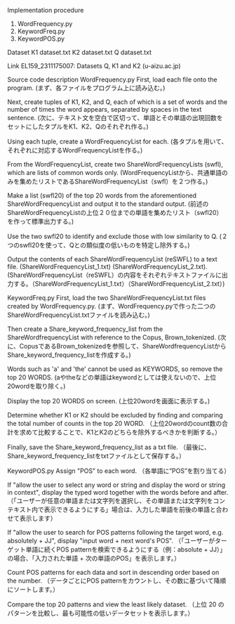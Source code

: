 Implementation procedure
1. WordFrequency.py
2. KeywordFreq.py
3. KeywordPOS.py

Dataset
K1 dataset.txt
K2 dataset.txt
Q dataset.txt

Link
EL159_2311175007: Datasets Q, K1 and K2 (u-aizu.ac.jp)


Source code description
WordFrequency.py
First, load each file onto the program. (まず、各ファイルをプログラム上に読み込む。)


Next, create tuples of K1, K2, and Q, each of which is a set of words and the number of times the word appears, separated by spaces in the text sentence.           (次に、テキスト文を空白で区切って、単語とその単語の出現回数をセットにしたタプルをK1、K2、Qのそれぞれ作る。)


Using each tuple, create a WordFrequencyList for each.            (各タプルを用いて、それぞれに対応するWordFrequencyListを作る。)


From the WordFrequencyList, create two ShareWordFrequencyLists (swfl), which are lists of common words only.             (WordFrequencyListから、共通単語のみを集めたリストであるShareWordFrequencyList（swfl）を２つ作る。)


Make a list (swfl20) of the top 20 words from the aforementioned ShareWordFrequencyList and output it to the standard output.                  (前述のShareWordFrequencyListの上位２０位までの単語を集めたリスト（swfl20）を作って標準出力する。)


Use the two swfl20 to identify and exclude those with low similarity to Q.                              (２つのswfl20を使って、Qとの類似度の低いものを特定し除外する。)


Output the contents of each ShareWordFrequencyList (reSWFL) to a text file. (ShareWordFrequencyList_1.txt) (ShareWordFrequencyList_2.txt).   (ShareWordFrequencyList（reSWFL）の内容をそれぞれテキストファイルに出力する。（ShareWordFrequencyList_1.txt）（ShareWordFrequencyList_2.txt）)


KeywordFreq.py
First, load the two ShareWordFrequencyList.txt files created by WordFrequency.py.
(まず、WordFrequency.pyで作った二つのShareWordFrequencyList.txtファイルを読み込む。)

Then create a Share_keyword_frequency_list from the ShareWordfrequencyList with reference to the Copus, Brown_tokenized.
(次に、CopusであるBrown_tokenizedを参照して、ShareWordfrequencyListからShare_keyword_frequency_listを作成する。)

Words such as 'a' and 'the' cannot be used as KEYWORDS, so remove the top 20 WORDS.
(aやtheなどの単語はkeywordとしては使えないので、上位20wordを取り除く。)

Display the top 20 WORDS on screen.
(上位20wordを画面に表示する。)

Determine whether K1 or K2 should be excluded by finding and comparing the total number of counts in the top 20 WORD.
（上位20wordのcount数の合計を求めて比較することで、K1とK2のどちらを除外するべきかを判断する。）

Finally, save the Share_keyword_frequency_list as a txt file.
（最後に、Share_keyword_frequency_listをtxtファイルとして保存する。）

KeywordPOS.py
Assign "POS" to each word.
（各単語に”POS”を割り当てる）
	
If "allow the user to select any word or string and display the word or string in context", display the typed word together with the words before and after.
（「ユーザーが任意の単語または文字列を選択し、その単語または文字列をコンテキスト内で表示できるようにする」場合は、入力した単語を前後の単語と合わせて表示します）

If "allow the user to search for POS patterns following the target word, e.g. absolutely + JJ", display "input word + next word's POS".
（「ユーザーがターゲット単語に続くPOS patternを検索できるようにする（例：absolute + JJ）」の場合、「入力された単語 + 次の単語のPOS」を表示します。）

Count POS patterns for each data and sort in descending order based on the number.
（データごとにPOS patternをカウントし、その数に基づいて降順にソートします。）

Compare the top 20 patterns and view the least likely dataset.
（上位 20 のパターンを比較し、最も可能性の低いデータセットを表示します。）
